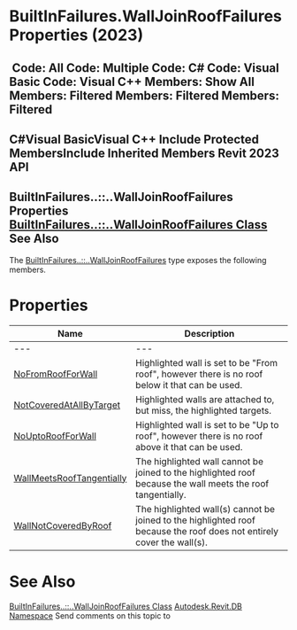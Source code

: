 # BuiltInFailures.WallJoinRoofFailures Properties (2023)

﻿
 Code: All Code: Multiple Code: C# Code: Visual Basic Code: Visual C++  Members: Show All Members: Filtered Members: Filtered Members: Filtered   
---  
C#Visual BasicVisual C++
Include Protected MembersInclude Inherited Members
Revit 2023 API  
---  
BuiltInFailures..::..WallJoinRoofFailures Properties  
[BuiltInFailures..::..WallJoinRoofFailures Class](b752987a-9e5b-5ea8-be98-faf22647b6f7.md "BuiltInFailures.WallJoinRoofFailures Class") See Also  
---  
The [BuiltInFailures..::..WallJoinRoofFailures](b752987a-9e5b-5ea8-be98-faf22647b6f7.md "BuiltInFailures.WallJoinRoofFailures Class") type exposes the following members.
# Properties
| Name | Description |
| --- | --- |
| --- | --- | --- |
| [NoFromRoofForWall](d021c5ee-5ceb-4ca1-0d0f-03c593b9df9a.md "NoFromRoofForWall Property") | Highlighted wall is set to be "From roof", however there is no roof below it that can be used. |
| [NotCoveredAtAllByTarget](c1087387-f271-f1fe-bead-edd58d7f97f1.md "NotCoveredAtAllByTarget Property") | Highlighted walls are attached to, but miss, the highlighted targets. |
| [NoUptoRoofForWall](840e2ae6-e8a4-4e2b-34d7-32026d2ccbd8.md "NoUptoRoofForWall Property") | Highlighted wall is set to be "Up to roof", however there is no roof above it that can be used. |
| [WallMeetsRoofTangentially](5b4f569e-097d-d878-1052-30a3123779a9.md "WallMeetsRoofTangentially Property") | The highlighted wall cannot be joined to the highlighted roof because the wall meets the roof tangentially. |
| [WallNotCoveredByRoof](4eaa2470-4bbe-0dad-3576-02664498712c.md "WallNotCoveredByRoof Property") | The highlighted wall(s) cannot be joined to the highlighted roof because the roof does not entirely cover the wall(s). |

# See Also
[BuiltInFailures..::..WallJoinRoofFailures Class](b752987a-9e5b-5ea8-be98-faf22647b6f7.md "BuiltInFailures.WallJoinRoofFailures Class")
[Autodesk.Revit.DB Namespace](87546ba7-461b-c646-cbb1-2cb8f5bff8b2.md "Autodesk.Revit.DB Namespace")
Send comments on this topic to 